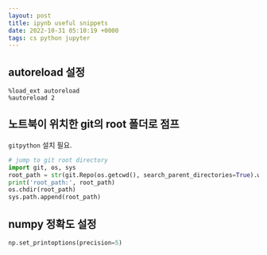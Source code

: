 ```yaml
---
layout: post
title: ipynb useful snippets
date: 2022-10-31 05:10:19 +0000
tags: cs python jupyter 
---
```


## autoreload 설정
```
%load_ext autoreload
%autoreload 2
```

## 노트북이 위치한 git의 root 폴더로 점프
`gitpython` 설치 필요.

```python
# jump to git root directory
import git, os, sys
root_path = str(git.Repo(os.getcwd(), search_parent_directories=True).working_dir) # type: ignore
print('root_path:', root_path)
os.chdir(root_path)
sys.path.append(root_path)
```

## numpy 정확도 설정
```python
np.set_printoptions(precision=5)
```